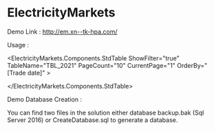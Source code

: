 # ElectricityMarkets

Demo Link : http://em.xn--tk-hpa.com/


Usage : 

<ElectricityMarkets.Components.StdTable ShowFilter="true" TableName="TBL_2021" PageCount="10" CurrentPage="1" OrderBy="[Trade date]" >

</ElectricityMarkets.Components.StdTable>


Demo Database Creation :

You can find two files in the solution either database backup.bak (Sql Server 2016) or CreateDatabase.sql to generate a database.
